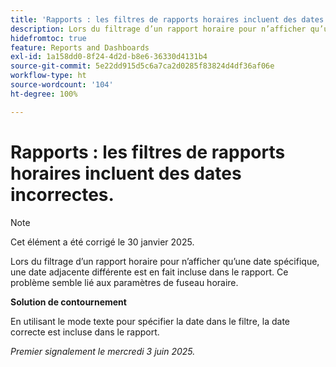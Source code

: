 ```yaml
---
title: 'Rapports : les filtres de rapports horaires incluent des dates incorrectes.'
description: Lors du filtrage d’un rapport horaire pour n’afficher qu’une date spécifique, une date adjacente différente est en fait incluse dans le rapport. Ce problème semble lié aux paramètres de fuseau horaire.
hidefromtoc: true
feature: Reports and Dashboards
exl-id: 1a158dd0-8f24-4d2d-b8e6-36330d4131b4
source-git-commit: 5e22dd915d5c6a7ca2d0285f83824d4df36af06e
workflow-type: ht
source-wordcount: '104'
ht-degree: 100%

---
```


# Rapports : les filtres de rapports horaires incluent des dates incorrectes.

>[!NOTE]
>
>Cet élément a été corrigé le 30 janvier 2025.

Lors du filtrage d’un rapport horaire pour n’afficher qu’une date spécifique, une date adjacente différente est en fait incluse dans le rapport. Ce problème semble lié aux paramètres de fuseau horaire.

**Solution de contournement**

En utilisant le mode texte pour spécifier la date dans le filtre, la date correcte est incluse dans le rapport.

_Premier signalement le mercredi 3 juin 2025._

